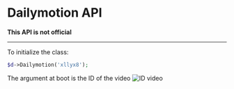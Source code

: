 Dailymotion API
===============

**This API is not official**

-------------------------------------------

To initialize the class:
```php
$d->Dailymotion('xllyx8');
```

The argument at boot is the ID of the video
![ID video](http://i.imgur.com/LXgOJ.png "ID video")
